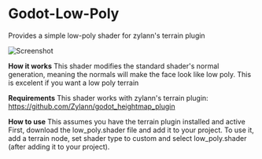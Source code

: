 # Godot-Low-Poly
Provides a simple low-poly shader for zylann's terrain plugin

![Screenshot](Screenshot_(49).png)

**How it works**
This shader modifies the standard shader's normal generation, meaning the normals will make the face look like low poly.
This is excelent if you want a low poly terrain

**Requirements**
This shader works with zylann's terrain plugin:
https://github.com/Zylann/godot_heightmap_plugin

**How to use**
This assumes you have the terrain plugin installed and active
First, download the low_poly.shader file and add it to your project.
To use it, add a terrain node, set shader type to custom and select low_poly.shader (after adding it to your project).
